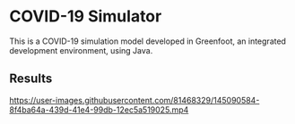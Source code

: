 # COVID-19 Simulator
This is a COVID-19 simulation model developed in Greenfoot, an integrated development environment, using Java.

## Results




https://user-images.githubusercontent.com/81468329/145090584-8f4ba64a-439d-41e4-99db-12ec5a519025.mp4

